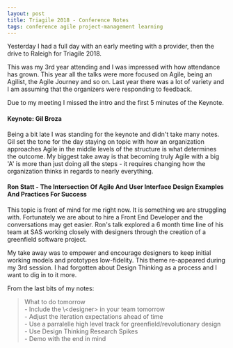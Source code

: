 ```yaml
---
layout: post
title: Triagile 2018 - Conference Notes 
tags: conference agile project-management learning
---
```


Yesterday I had a full day with an early meeting with a provider, then the drive to Raleigh for Triagile 2018.

This was my 3rd year attending and I was impressed with how attendance has grown. This year all the talks were more focused on Agile, being an Agilist, the Agile Journey and so on. Last year there was a lot of variety and I am assuming that the organizers were responding to feedback. 

Due to my meeting I missed the intro and the first 5 minutes of the Keynote. 

#### Keynote: Gil Broza

Being a bit late I was standing for the keynote and didn't take many notes. Gil set the tone for the day staying on topic with how an organization approaches Agile in the middle levels of the structure is what determines the outcome. My biggest take away is that becoming truly Agile with a big 'A' is more than just doing all the steps - it requires changing how the organization thinks in regards to nearly everything.

#### Ron Statt - The Intersection Of Agile And User Interface Design Examples And Practices For Success

This topic is front of mind for me right now. It is something we are struggling with. Fortunately we are about to hire a Front End Developer and the conversations may get easier. Ron's talk explored a 6 month time line of his team at SAS working closely with designers through the creation of a greenfield software project. 

My take away was to empower and encourage designers to keep initial working models and prototypes low-fidelity. This theme re-appeared during my 3rd session. I had forgotten about Design Thinking as a process and I want to dig in to it more. 

From the last bits of my notes:

> What to do tomorrow  
>     - Include the \\&lt;designer> in your team tomorrow  
>     - Adjust the iteration expectations ahead of time  
>     - Use a parralelle high level track for greenfield/revolutionary design  
>     - Use Design Thinking Research Spikes  
>     - Demo with the end in mind  
